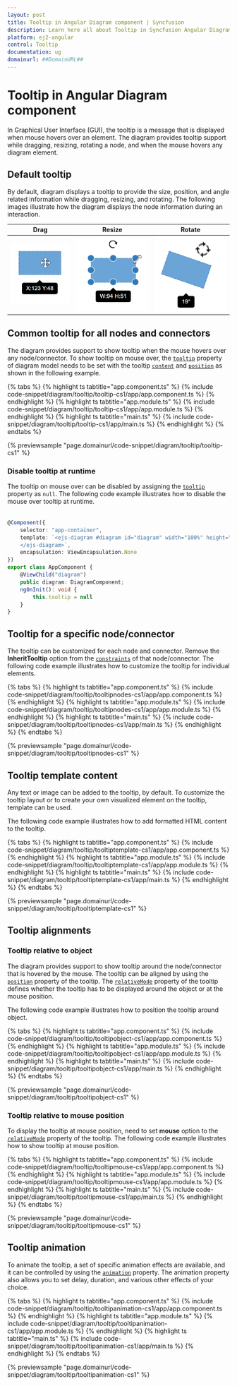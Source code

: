 ```yaml
---
layout: post
title: Tooltip in Angular Diagram component | Syncfusion
description: Learn here all about Tooltip in Syncfusion Angular Diagram component of Syncfusion Essential JS 2 and more.
platform: ej2-angular
control: Tooltip 
documentation: ug
domainurl: ##DomainURL##
---
```


# Tooltip in Angular Diagram component

<!-- markdownlint-disable MD010 -->

In Graphical User Interface (GUI), the tooltip is a message that is displayed when mouse hovers over an element. The diagram provides tooltip support while dragging, resizing, rotating a node, and when the mouse hovers any diagram element.

## Default tooltip

By default, diagram displays a tooltip to provide the size, position, and angle related information while dragging, resizing, and rotating. The following images illustrate how the diagram displays the node information during an interaction.

| Drag | Resize | Rotate |
|---|---|---|
| ![ToolTip During Drag](images/Tooltip_img1.png) | ![ToolTip During Resize](images/Tooltip_img2.png) | ![ToolTip During Rotate](images/Tooltip_img3.png) |

## Common tooltip for all nodes and connectors

The diagram provides support to show tooltip when the mouse hovers over any node/connector.
To show tooltip on mouse over, the [`tooltip`](https://ej2.syncfusion.com/angular/documentation/api/diagram#tooltip) property of diagram model needs to be set with the tooltip [`content`](https://ej2.syncfusion.com/angular/documentation/api/diagram/diagramTooltip/#content) and [`position`](https://ej2.syncfusion.com/angular/documentation/api/diagram/diagramTooltip/#position) as shown in the following example.

{% tabs %}
{% highlight ts tabtitle="app.component.ts" %}
{% include code-snippet/diagram/tooltip/tooltip-cs1/app/app.component.ts %}
{% endhighlight %}
{% highlight ts tabtitle="app.module.ts" %}
{% include code-snippet/diagram/tooltip/tooltip-cs1/app/app.module.ts %}
{% endhighlight %}
{% highlight ts tabtitle="main.ts" %}
{% include code-snippet/diagram/tooltip/tooltip-cs1/app/main.ts %}
{% endhighlight %}
{% endtabs %}
  
{% previewsample "page.domainurl/code-snippet/diagram/tooltip/tooltip-cs1" %}

### Disable tooltip at runtime

The tooltip on mouse over can be disabled by assigning the [`tooltip`](https://ej2.syncfusion.com/angular/documentation/api/diagram#tooltip) property as `null`. The following code example illustrates how to disable the mouse over tooltip at runtime.

```typescript

@Component({
    selector: "app-container",
    template: `<ejs-diagram #diagram id="diagram" width="100%" height="580px" [tooltip]="tooltip">
    </ejs-diagram>`,
    encapsulation: ViewEncapsulation.None
})
export class AppComponent {
    @ViewChild("diagram")
    public diagram: DiagramComponent;
    ngOnInit(): void {
        this.tooltip = null
    }
}

```

## Tooltip for a specific node/connector

The tooltip can be customized for each node and connector. Remove the **InheritTooltip** option from the [`constraints`](https://ej2.syncfusion.com/angular/documentation/api/diagram#constraints) of that node/connector. The following code example illustrates how to customize the tooltip for individual elements.

{% tabs %}
{% highlight ts tabtitle="app.component.ts" %}
{% include code-snippet/diagram/tooltip/tooltipnodes-cs1/app/app.component.ts %}
{% endhighlight %}
{% highlight ts tabtitle="app.module.ts" %}
{% include code-snippet/diagram/tooltip/tooltipnodes-cs1/app/app.module.ts %}
{% endhighlight %}
{% highlight ts tabtitle="main.ts" %}
{% include code-snippet/diagram/tooltip/tooltipnodes-cs1/app/main.ts %}
{% endhighlight %}
{% endtabs %}
  
{% previewsample "page.domainurl/code-snippet/diagram/tooltip/tooltipnodes-cs1" %}

## Tooltip template content

Any text or image can be added to the tooltip, by default. To customize the tooltip layout or to create your own visualized element on the tooltip, template can be used.

The following code example illustrates how to add formatted HTML content to the tooltip.

{% tabs %}
{% highlight ts tabtitle="app.component.ts" %}
{% include code-snippet/diagram/tooltip/tooltiptemplate-cs1/app/app.component.ts %}
{% endhighlight %}
{% highlight ts tabtitle="app.module.ts" %}
{% include code-snippet/diagram/tooltip/tooltiptemplate-cs1/app/app.module.ts %}
{% endhighlight %}
{% highlight ts tabtitle="main.ts" %}
{% include code-snippet/diagram/tooltip/tooltiptemplate-cs1/app/main.ts %}
{% endhighlight %}
{% endtabs %}
  
{% previewsample "page.domainurl/code-snippet/diagram/tooltip/tooltiptemplate-cs1" %}

## Tooltip alignments

### Tooltip relative to object

The diagram provides support to show tooltip around the node/connector that is hovered by the mouse. The tooltip can be aligned by using the [`position`](https://ej2.syncfusion.com/angular/documentation/api/diagram/diagramTooltip#position) property of the tooltip.
The [`relativeMode`](https://ej2.syncfusion.com/angular/documentation/api/diagram/diagramTooltip#relativemode) property of the tooltip defines whether the tooltip has to be displayed around the object or at the mouse position.

The following code example illustrates how to position the tooltip around object.

{% tabs %}
{% highlight ts tabtitle="app.component.ts" %}
{% include code-snippet/diagram/tooltip/tooltipobject-cs1/app/app.component.ts %}
{% endhighlight %}
{% highlight ts tabtitle="app.module.ts" %}
{% include code-snippet/diagram/tooltip/tooltipobject-cs1/app/app.module.ts %}
{% endhighlight %}
{% highlight ts tabtitle="main.ts" %}
{% include code-snippet/diagram/tooltip/tooltipobject-cs1/app/main.ts %}
{% endhighlight %}
{% endtabs %}
  
{% previewsample "page.domainurl/code-snippet/diagram/tooltip/tooltipobject-cs1" %}

### Tooltip relative to mouse position

To display the tooltip at mouse position, need to set **mouse** option to the [`relativeMode`](https://ej2.syncfusion.com/angular/documentation/api/diagram/diagramTooltip#relativemode) property of the tooltip.
The following code example illustrates how to show tooltip at mouse position.

{% tabs %}
{% highlight ts tabtitle="app.component.ts" %}
{% include code-snippet/diagram/tooltip/tooltipmouse-cs1/app/app.component.ts %}
{% endhighlight %}
{% highlight ts tabtitle="app.module.ts" %}
{% include code-snippet/diagram/tooltip/tooltipmouse-cs1/app/app.module.ts %}
{% endhighlight %}
{% highlight ts tabtitle="main.ts" %}
{% include code-snippet/diagram/tooltip/tooltipmouse-cs1/app/main.ts %}
{% endhighlight %}
{% endtabs %}
  
{% previewsample "page.domainurl/code-snippet/diagram/tooltip/tooltipmouse-cs1" %}

## Tooltip animation

To animate the tooltip, a set of specific animation effects are available, and it can be controlled by using the [`animation`](https://ej2.syncfusion.com/angular/documentation/api/diagram/diagramTooltip#animation) property. The animation property also allows you to set delay, duration, and various other effects of your choice.

{% tabs %}
{% highlight ts tabtitle="app.component.ts" %}
{% include code-snippet/diagram/tooltip/tooltipanimation-cs1/app/app.component.ts %}
{% endhighlight %}
{% highlight ts tabtitle="app.module.ts" %}
{% include code-snippet/diagram/tooltip/tooltipanimation-cs1/app/app.module.ts %}
{% endhighlight %}
{% highlight ts tabtitle="main.ts" %}
{% include code-snippet/diagram/tooltip/tooltipanimation-cs1/app/main.ts %}
{% endhighlight %}
{% endtabs %}
  
{% previewsample "page.domainurl/code-snippet/diagram/tooltip/tooltipanimation-cs1" %}